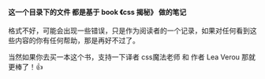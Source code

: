 #### 这一个目录下的文件 都是基于 book 《css 揭秘》 做的笔记

格式不好，可能会出现一些错误，只是作为阅读者的一个记录，如果对任何看到这些内容的你有任何帮助，那是再好不过了。

当然如果你去买一本这个书，支持一下译者 css魔法老师 和 作者 Lea Verou 那就更棒了！👍